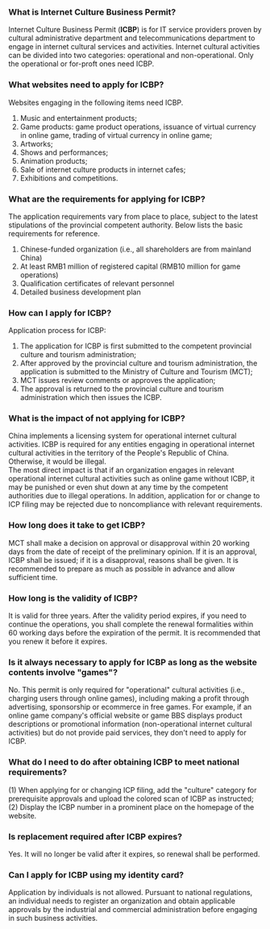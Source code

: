 ### What is Internet Culture Business Permit?
Internet Culture Business Permit (**ICBP**) is for IT service providers proven by cultural administrative department and telecommunications department to engage in internet cultural services and activities. Internet cultural activities can be divided into two categories: operational and non-operational. Only the operational or for-proft ones need ICBP.

### What websites need to apply for ICBP?
Websites engaging in the following items need ICBP.
1. Music and entertainment products;  
2. Game products: game product operations, issuance of virtual currency in online game, trading of virtual currency in online game;  
3. Artworks;
4. Shows and performances;
5. Animation products;
6. Sale of internet culture products in internet cafes;
7. Exhibitions and competitions.

### What are the requirements for applying for ICBP?
The application requirements vary from place to place, subject to the latest stipulations of the provincial competent authority. Below lists the basic requirements for reference.
1. Chinese-funded organization (i.e., all shareholders are from mainland China)
2. At least RMB1 million of registered capital (RMB10 million for game operations)
3. Qualification certificates of relevant personnel
4. Detailed business development plan

### How can I apply for ICBP?
Application process for ICBP:
1. The application for ICBP is first submitted to the competent provincial culture and tourism administration;
2. After approved by the provincial culture and tourism administration, the application is submitted to the Ministry of Culture and Tourism (MCT);
3. MCT issues review comments or approves the application;
4. The approval is returned to the provincial culture and tourism administration which then issues the ICBP.

### What is the impact of not applying for ICBP?
China implements a licensing system for operational internet cultural activities. ICBP is required for any entities engaging in operational internet cultural activities in the territory of the People's Republic of China. Otherwise, it would be illegal.  
The most direct impact is that if an organization engages in relevant operational internet cultural activities such as online game without ICBP, it may be punished or even shut down at any time by the competent authorities due to illegal operations. In addition, application for or change to ICP filing may be rejected due to noncompliance with relevant requirements.

### How long does it take to get ICBP?
MCT shall make a decision on approval or disapproval within 20 working days from the date of receipt of the preliminary opinion. If it is an approval, ICBP shall be issued; if it is a disapproval, reasons shall be given. It is recommended to prepare as much as possible in advance and allow sufficient time.

### How long is the validity of ICBP?
It is valid for three years. After the validity period expires, if you need to continue the operations, you shall complete the renewal formalities within 60 working days before the expiration of the permit. It is recommended that you renew it before it expires.

### Is it always necessary to apply for ICBP as long as the website contents involve "games"?
No. This permit is only required for "operational" cultural activities (i.e., charging users through online games), including making a profit through advertising, sponsorship or ecommerce in free games. For example, if an online game company's official website or game BBS displays product descriptions or promotional information (non-operational internet cultural activities) but do not provide paid services, they don't need to apply for ICBP.

### What do I need to do after obtaining ICBP to meet national requirements?
(1) When applying for or changing ICP filing, add the "culture" category for prerequisite approvals and upload the colored scan of ICBP as instructed;  
(2) Display the ICBP number in a prominent place on the homepage of the website.

### Is replacement required after ICBP expires?
Yes. It will no longer be valid after it expires, so renewal shall be performed.
 
### Can I apply for ICBP using my identity card?
Application by individuals is not allowed. Pursuant to national regulations, an individual needs to register an organization and obtain applicable approvals by the industrial and commercial administration before engaging in such business activities.
